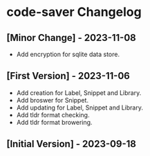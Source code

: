 # code-saver Changelog

## [Minor Change] - 2023-11-08
- Add encryption for sqlite data store.

## [First Version] - 2023-11-06
- Add creation for Label, Snippet and Library.
- Add broswer for Snippet.
- Add updating for Label, Snippet and Library.
- Add tldr format checking.
- Add tldr format browering.

## [Initial Version] - 2023-09-18